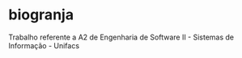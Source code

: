 # biogranja
Trabalho referente a A2 de Engenharia de Software II - Sistemas de Informação - Unifacs
